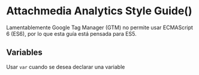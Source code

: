 # Attachmedia Analytics Style Guide()
Lamentablemente Google Tag Manager (GTM) no permite usar ECMAScript 6 (ES6), por lo que esta guía está pensada para ES5.
## Variables
Usar `var` cuando se desea declarar una variable 
